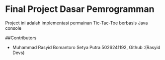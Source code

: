 # Final Project Dasar Pemrogramman

Project ini adalah implementasi permainan Tic-Tac-Toe berbasis Java console

##Contributors

- Muhammad Rasyid Bomantoro Setya Putra 5026241192, Github :(Rasyid Devs)








